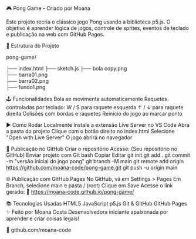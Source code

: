 🎮 Pong Game - Criado por Moana

Este projeto recria o clássico jogo Pong usando a biblioteca p5.js.
O objetivo é aprender lógica de jogos, controle de sprites, eventos de teclado e publicação na web com GitHub Pages.

📁 Estrutura do Projeto

pong-game/

├── index.html
├── sketch.js
├── bola copy.png        
├── barra01.png           
├── barra02.png           
├── fundo1.png


🕹️ Funcionalidades
Bola se movimenta automaticamente 
Raquetes controladas por teclado:
W / S para raquete esquerda
↑ / ↓ para raquete direita
Colisões com bordas e raquetes
Reinício do jogo ao marcar ponto

▶️ Como Rodar Localmente
Instale a extensão Live Server no VS Code
Abra a pasta do projeto
Clique com o botão direito no index.html
Selecione "Open with Live Server"
O jogo abrirá no navegador

🚀 Publicação no GitHub
Criar o repositório
Acesse: (Seu repositório no GitHub)
Enviar projeto com Git
bash
Copiar
Editar
git init
git add .
git commit -m "versão inicial do jogo pong"
git branch -M main
git remote add origin https://github.com/moana-code/pong-game.git
git push -u origin main


🌐 Publicação com GitHub Pages
No GitHub, vá em Settings > Pages
Em Branch, selecione main e pasta / (root)
Clique em Save
Acesse o link gerado:
🔗 https://moana-code.github.io/pong-game/

📚 Tecnologias Usadas
HTML5
JavaScript
p5.js
Git & GitHub
GitHub Pages
✨ Feito por Moana Costa
Desenvolvedora iniciante apaixonada por aprender e criar coisas legais!

🔗 github.com/moana-code

